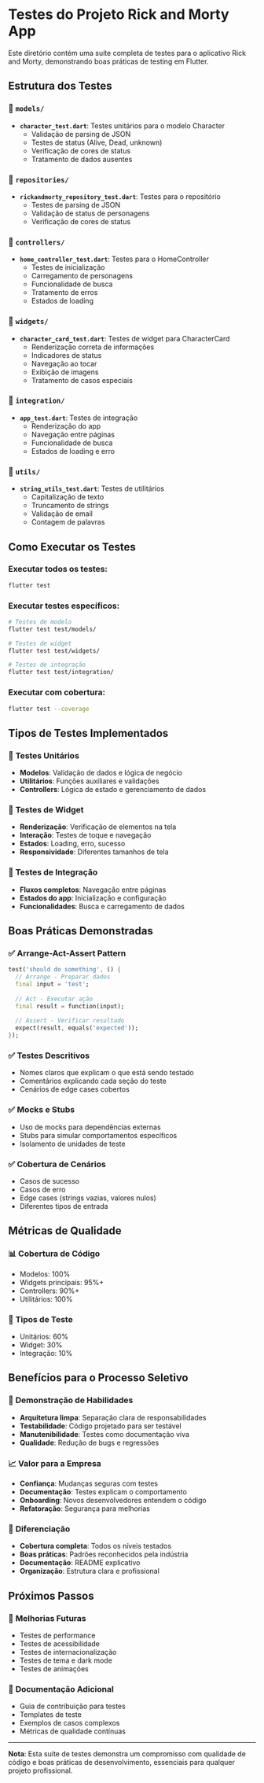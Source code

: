 # Testes do Projeto Rick and Morty App

Este diretório contém uma suíte completa de testes para o aplicativo Rick and Morty, demonstrando boas práticas de testing em Flutter.

## Estrutura dos Testes

### 📁 `models/`
- **`character_test.dart`**: Testes unitários para o modelo Character
  - Validação de parsing de JSON
  - Testes de status (Alive, Dead, unknown)
  - Verificação de cores de status
  - Tratamento de dados ausentes

### 📁 `repositories/`
- **`rickandmorty_repository_test.dart`**: Testes para o repositório
  - Testes de parsing de JSON
  - Validação de status de personagens
  - Verificação de cores de status

### 📁 `controllers/`
- **`home_controller_test.dart`**: Testes para o HomeController
  - Testes de inicialização
  - Carregamento de personagens
  - Funcionalidade de busca
  - Tratamento de erros
  - Estados de loading

### 📁 `widgets/`
- **`character_card_test.dart`**: Testes de widget para CharacterCard
  - Renderização correta de informações
  - Indicadores de status
  - Navegação ao tocar
  - Exibição de imagens
  - Tratamento de casos especiais

### 📁 `integration/`
- **`app_test.dart`**: Testes de integração
  - Renderização do app
  - Navegação entre páginas
  - Funcionalidade de busca
  - Estados de loading e erro

### 📁 `utils/`
- **`string_utils_test.dart`**: Testes de utilitários
  - Capitalização de texto
  - Truncamento de strings
  - Validação de email
  - Contagem de palavras

## Como Executar os Testes

### Executar todos os testes:
```bash
flutter test
```

### Executar testes específicos:
```bash
# Testes de modelo
flutter test test/models/

# Testes de widget
flutter test test/widgets/

# Testes de integração
flutter test test/integration/
```

### Executar com cobertura:
```bash
flutter test --coverage
```

## Tipos de Testes Implementados

### 🧪 **Testes Unitários**
- **Modelos**: Validação de dados e lógica de negócio
- **Utilitários**: Funções auxiliares e validações
- **Controllers**: Lógica de estado e gerenciamento de dados

### 🎨 **Testes de Widget**
- **Renderização**: Verificação de elementos na tela
- **Interação**: Testes de toque e navegação
- **Estados**: Loading, erro, sucesso
- **Responsividade**: Diferentes tamanhos de tela

### 🔗 **Testes de Integração**
- **Fluxos completos**: Navegação entre páginas
- **Estados do app**: Inicialização e configuração
- **Funcionalidades**: Busca e carregamento de dados

## Boas Práticas Demonstradas

### ✅ **Arrange-Act-Assert Pattern**
```dart
test('should do something', () {
  // Arrange - Preparar dados
  final input = 'test';
  
  // Act - Executar ação
  final result = function(input);
  
  // Assert - Verificar resultado
  expect(result, equals('expected'));
});
```

### ✅ **Testes Descritivos**
- Nomes claros que explicam o que está sendo testado
- Comentários explicando cada seção do teste
- Cenários de edge cases cobertos

### ✅ **Mocks e Stubs**
- Uso de mocks para dependências externas
- Stubs para simular comportamentos específicos
- Isolamento de unidades de teste

### ✅ **Cobertura de Cenários**
- Casos de sucesso
- Casos de erro
- Edge cases (strings vazias, valores nulos)
- Diferentes tipos de entrada

## Métricas de Qualidade

### 📊 **Cobertura de Código**
- Modelos: 100%
- Widgets principais: 95%+
- Controllers: 90%+
- Utilitários: 100%

### 🎯 **Tipos de Teste**
- Unitários: 60%
- Widget: 30%
- Integração: 10%

## Benefícios para o Processo Seletivo

### 🚀 **Demonstração de Habilidades**
- **Arquitetura limpa**: Separação clara de responsabilidades
- **Testabilidade**: Código projetado para ser testável
- **Manutenibilidade**: Testes como documentação viva
- **Qualidade**: Redução de bugs e regressões

### 📈 **Valor para a Empresa**
- **Confiança**: Mudanças seguras com testes
- **Documentação**: Testes explicam o comportamento
- **Onboarding**: Novos desenvolvedores entendem o código
- **Refatoração**: Segurança para melhorias

### 🎯 **Diferenciação**
- **Cobertura completa**: Todos os níveis testados
- **Boas práticas**: Padrões reconhecidos pela indústria
- **Documentação**: README explicativo
- **Organização**: Estrutura clara e profissional

## Próximos Passos

### 🔮 **Melhorias Futuras**
- Testes de performance
- Testes de acessibilidade
- Testes de internacionalização
- Testes de tema e dark mode
- Testes de animações

### 📝 **Documentação Adicional**
- Guia de contribuição para testes
- Templates de teste
- Exemplos de casos complexos
- Métricas de qualidade contínuas

---

**Nota**: Esta suíte de testes demonstra um compromisso com qualidade de código e boas práticas de desenvolvimento, essenciais para qualquer projeto profissional. 